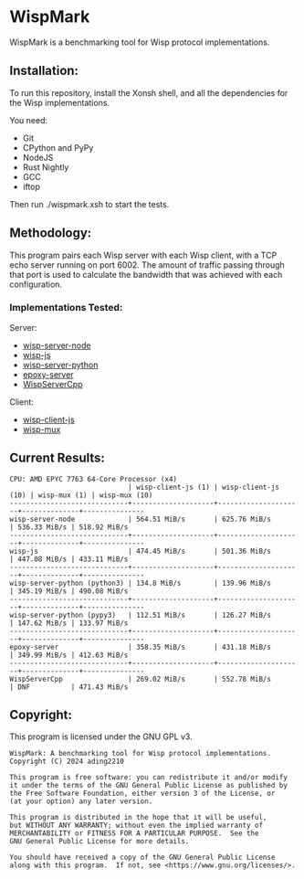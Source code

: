# WispMark

WispMark is a benchmarking tool for Wisp protocol implementations.

## Installation:
To run this repository, install the Xonsh shell, and all the dependencies for the Wisp implementations. 

You need:
- Git
- CPython and PyPy
- NodeJS
- Rust Nightly
- GCC
- iftop

Then run ./wispmark.xsh to start the tests.

## Methodology:
This program pairs each Wisp server with each Wisp client, with a TCP echo server running on port 6002. The amount of traffic passing through that port is used to calculate the bandwidth that was achieved with each configuration. 

### Implementations Tested:
Server:
- [wisp-server-node](https://github.com/MercuryWorkshop/wisp-server-node)
- [wisp-js](https://github.com/MercuryWorkshop/wisp-client-js/blob/rewrite)
- [wisp-server-python](https://github.com/MercuryWorkshop/wisp-server-python)
- [epoxy-server](https://github.com/MercuryWorkshop/epoxy-tls/tree/multiplexed/server)
- [WispServerCpp](https://github.com/FoxMoss/WispServerCpp)

Client:
- [wisp-client-js](https://github.com/MercuryWorkshop/wisp-client-js/)
- [wisp-mux](https://github.com/MercuryWorkshop/epoxy-tls/tree/multiplexed/simple-wisp-client)

## Current Results:
```
CPU: AMD EPYC 7763 64-Core Processor (x4)
                             | wisp-client-js (1) | wisp-client-js (10) | wisp-mux (1) | wisp-mux (10)
-----------------------------+--------------------+---------------------+--------------+---------------
wisp-server-node             | 564.51 MiB/s       | 625.76 MiB/s        | 536.33 MiB/s | 518.92 MiB/s 
-----------------------------+--------------------+---------------------+--------------+---------------
wisp-js                      | 474.45 MiB/s       | 501.36 MiB/s        | 447.08 MiB/s | 433.11 MiB/s 
-----------------------------+--------------------+---------------------+--------------+---------------
wisp-server-python (python3) | 134.8 MiB/s        | 139.96 MiB/s        | 345.19 MiB/s | 490.08 MiB/s 
-----------------------------+--------------------+---------------------+--------------+---------------
wisp-server-python (pypy3)   | 112.51 MiB/s       | 126.27 MiB/s        | 147.62 MiB/s | 133.97 MiB/s 
-----------------------------+--------------------+---------------------+--------------+---------------
epoxy-server                 | 358.35 MiB/s       | 431.18 MiB/s        | 349.99 MiB/s | 412.63 MiB/s 
-----------------------------+--------------------+---------------------+--------------+---------------
WispServerCpp                | 269.02 MiB/s       | 552.78 MiB/s        | DNF          | 471.43 MiB/s 
```
## Copyright:
This program is licensed under the GNU GPL v3.

```
WispMark: A benchmarking tool for Wisp protocol implementations.
Copyright (C) 2024 ading2210

This program is free software: you can redistribute it and/or modify
it under the terms of the GNU General Public License as published by
the Free Software Foundation, either version 3 of the License, or
(at your option) any later version.

This program is distributed in the hope that it will be useful,
but WITHOUT ANY WARRANTY; without even the implied warranty of
MERCHANTABILITY or FITNESS FOR A PARTICULAR PURPOSE.  See the
GNU General Public License for more details.

You should have received a copy of the GNU General Public License
along with this program.  If not, see <https://www.gnu.org/licenses/>.
```